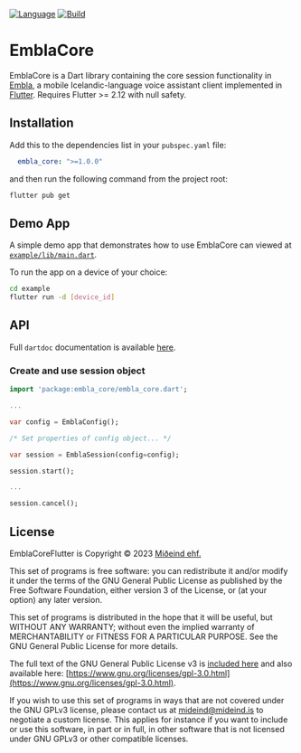 [![Language](https://img.shields.io/badge/language-dart-lightblue)]()
[![Build](https://github.com/mideind/embla_core/actions/workflows/tests.yml/badge.svg)]()

# EmblaCore

EmblaCore is a Dart library containing the core session functionality in
[Embla](https://github.com/mideind/EmblaFlutterApp), a mobile Icelandic-language
voice assistant client implemented in [Flutter](https://flutter.dev/).
Requires Flutter >= 2.12 with null safety.

## Installation

Add this to the dependencies list in your `pubspec.yaml` file:

```yaml
  embla_core: ">=1.0.0"
```

and then run the following command from the project root:

```bash
flutter pub get
```

## Demo App

A simple demo app that demonstrates how to use EmblaCore can viewed at
[`example/lib/main.dart`](https://github.com/mideind/EmblaCoreFlutter/blob/master/lib/embla_core.dart).

To run the app on a device of your choice:

```bash
cd example
flutter run -d [device_id]
```

## API

Full `dartdoc` documentation is available [here](https://embla.is/embla_core).

### Create and use session object

```dart
import 'package:embla_core/embla_core.dart';

...

var config = EmblaConfig();

/* Set properties of config object... */

var session = EmblaSession(config=config);

session.start();

...

session.cancel();
```

## License

EmblaCoreFlutter is Copyright &copy; 2023 [Miðeind ehf.](https://mideind.is)

This set of programs is free software: you can redistribute it and/or modify it
under the terms of the GNU General Public License as published by the Free
Software Foundation, either version 3 of the License, or (at your option) any later
version.

This set of programs is distributed in the hope that it will be useful, but WITHOUT
ANY WARRANTY; without even the implied warranty of MERCHANTABILITY or FITNESS FOR
A PARTICULAR PURPOSE. See the GNU General Public License for more details.

The full text of the GNU General Public License v3 is
[included here](https://github.com/mideind/Greynir/blob/master/LICENSE.txt)
and also available here:
[https://www.gnu.org/licenses/gpl-3.0.html](https://www.gnu.org/licenses/gpl-3.0.html).

If you wish to use this set of programs in ways that are not covered under the
GNU GPLv3 license, please contact us at [mideind@mideind.is](mailto:mideind@mideind.is)
to negotiate a custom license. This applies for instance if you want to include or use
this software, in part or in full, in other software that is not licensed under
GNU GPLv3 or other compatible licenses.
